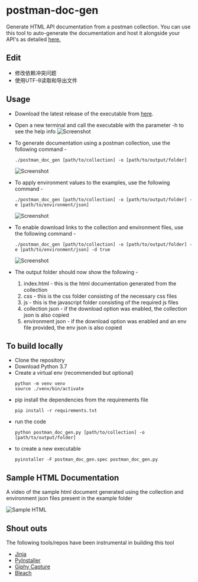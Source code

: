# postman-doc-gen
Generate HTML API documentation from a postman collection. You can use this tool to auto-generate the documentation and host it alongside your API's as detailed <a href="https://medium.com/@karthiks3000/hosting-api-documentation-with-postman-springboot-e3ac141a6663">here.</a>

## Edit

* 修改依赖冲突问题
* 使用UTF-8读取和导出文件

## Usage

- Download the latest release of the executable from <a href="https://github.com/karthiks3000/postman-doc-gen/releases"> here</a>.
- Open a new terminal and call the executable with the parameter -h to see the help info
    ![Screenshot](./img/iTerm_1.png?raw=true "Title")

- To generate documentation using a postman collection, use the following command -
    ```
    ./postman_doc_gen [path/to/collection] -o [path/to/output/folder] 
    ```
    ![Screenshot](./img/iTerm_2.png?raw=true "Title")
   

- To apply environment values to the examples, use the following command - 
    ```
    ./postman_doc_gen [path/to/collection] -o [path/to/output/folder] -e [path/to/environment/json]
    ```
    ![Screenshot](./img/iTerm_3.png?raw=true "Title")
 
- To enable download links to the collection and environment files, use the following command - 
    ```
    ./postman_doc_gen [path/to/collection] -o [path/to/output/folder] -e [path/to/environment/json] -d true
    ```
    ![Screenshot](./img/iTerm_4.png?raw=true "Title")
 

- The output folder should now show the following -
    1. index.html - this is the html documentation generated from the collection
    2. css - this is the css folder consisting of the necessary css files
    3. js - this is the javascript folder consisting of the required js files
    4. collection json - if the download option was enabled, the collection json is also copied
    5. environment json - if the download option was enabled and an env file provided, the env json is also copied


## To build locally

- Clone the repository
- Download Python 3.7
- Create a virtual env (recommended but optional)
    ```
    python -m venv venv
    source ./venv/bin/activate
    ```
- pip install the dependencies from the requirements file 
    ```
    pip install -r requirements.txt
    ```
- run the code
    ```
    python postman_doc_gen.py [path/to/collection] -o [path/to/output/folder] 
    ```
- to create a new executable 
    ```
    pyinstaller -F postman_doc_gen.spec postman_doc_gen.py
    ```

## Sample HTML Documentation

A video of the sample html document generated using the collection and environment json files 
present in the example folder

![Sample HTML](sample_documentation.gif)

 
## Shout outs


The following tools/repos have been instrumental in building this tool

- <a href="https://palletsprojects.com/p/jinja/">Jinja</a>
- <a href="https://github.com/pyinstaller">PyInstaller</a>
- <a href="https://giphy.com/apps/giphycapture">Giphy Capture</a>
- <a href="https://pypi.org/project/bleach/">Bleach</a>
 
    
